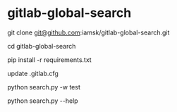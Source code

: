 # gitlab-global-search

git clone git@github.com:iamsk/gitlab-global-search.git

cd gitlab-global-search

pip install -r requirements.txt

update .gitlab.cfg

python search.py -w test

python search.py --help
